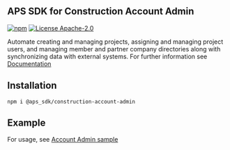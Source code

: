 ## APS SDK for Construction Account Admin

[![npm](https://img.shields.io/badge/npm-8.11-blue.svg)](https://www.npmjs.com/)
[![License Apache-2.0](https://img.shields.io/badge/license-Apache--2.0-blue.svg)](https://github.com/autodesk-platform-services/aps-sdk-node/blob/development/LICENSE)

Automate creating and managing projects, assigning and managing project users, and managing member and partner company directories along with synchronizing data with external systems.
For further information see [Documentation](https://aps.autodesk.com/en/docs/acc/v1/overview/field-guide/admin)

## Installation 
```
npm i @aps_sdk/construction-account-admin
```
## Example

For usage, see [Account Admin sample](https://github.com/autodesk-platform-services/aps-sdk-node/blob/main/samples/accountadmin.ts)

